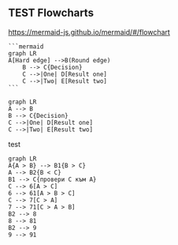 ## TEST Flowcharts



https://mermaid-js.github.io/mermaid/#/flowchart

~~~gfm
```mermaid
graph LR
A[Hard edge] -->B(Round edge)
    B --> C{Decision}
    C -->|One| D[Result one]
    C -->|Two| E[Result two]
```
~~~

```mermaid
graph LR
A --> B 
B --> C{Decision}
C -->|One| D[Result one]
C -->|Two| E[Result two]
```

test



```mermaid
graph LR
A{A > B} --> B1{B > C} 
A --> B2{B < C}
B1 --> C{провери C към А}
C --> 6[А > C]
6 --> 61[A > B > C]
C --> 7[C > A]
7 --> 71[C > A > B]
B2 --> 8
8 --> 81
B2 --> 9
9 --> 91

```

